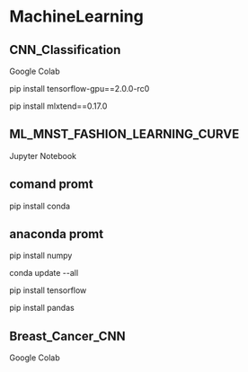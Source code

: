 # MachineLearning
## CNN_Classification

Google Colab

pip install tensorflow-gpu==2.0.0-rc0

pip install mlxtend==0.17.0


## ML_MNST_FASHION_LEARNING_CURVE

Jupyter Notebook

## comand promt 

pip install conda

## anaconda promt 

pip install numpy

conda update --all

pip install tensorflow

pip install pandas

## Breast_Cancer_CNN

Google Colab
